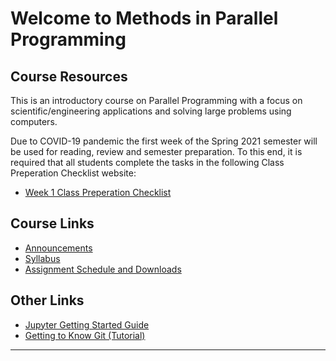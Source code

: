 # Welcome to Methods in Parallel Programming

## Course Resources

This is an introductory course on Parallel Programming with a focus on scientific/engineering applications and solving large problems using computers.

Due to COVID-19 pandemic the first week of the Spring 2021 semester will be used for reading, review and semester preparation.  To this end, it is required that all students complete the tasks in the following Class Preperation Checklist website: 

- [Week 1 Class Preperation Checklist](Class_Prep_Checklist)

## Course Links

- [Announcements](Announcements)
- [Syllabus](Syllabus)
- [Assignment Schedule and Downloads](assignments/Schedule)


## Other Links

- [Jupyter Getting Started Guide](https://msu-cmse-courses.github.io/cmse802-f20-student/0000--Jupyter-Getting-Started-Guide.html) 
- [Getting to Know Git (Tutorial)](https://msu-cmse-courses.github.io/cmse802-f20-student/0000-Getting-to-know-git.html)

-----

